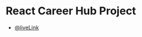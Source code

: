 # React Career Hub Project

- [@liveLink](https://651d7e03a9e87f04e6fc3034--zesty-lily-5d3d61.netlify.app/)